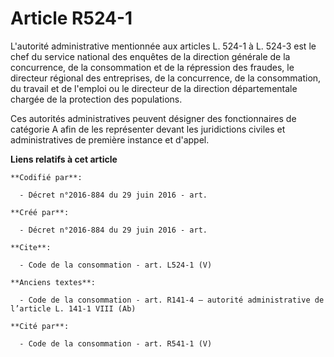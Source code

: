 # Article R524-1

L'autorité administrative mentionnée aux articles L. 524-1 à L. 524-3 est le chef du service national des enquêtes de la
direction générale de la concurrence, de la consommation et de la répression des fraudes, le directeur régional des
entreprises, de la concurrence, de la consommation, du travail et de l'emploi ou le directeur de la direction départementale
chargée de la protection des populations. 

Ces autorités administratives peuvent désigner des fonctionnaires de catégorie A afin de les représenter devant les
juridictions civiles et administratives de première instance et d'appel.

**Liens relatifs à cet article**

	**Codifié par**:

	  - Décret n°2016-884 du 29 juin 2016 - art.

	**Créé par**:

	  - Décret n°2016-884 du 29 juin 2016 - art.

	**Cite**:

	  - Code de la consommation - art. L524-1 (V)

	**Anciens textes**:

	  - Code de la consommation - art. R141-4 – autorité administrative de l’article L. 141-1 VIII (Ab)

	**Cité par**:

	  - Code de la consommation - art. R541-1 (V)
